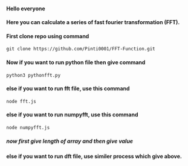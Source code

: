 #### Hello everyone 
#### Here you can calculate a series of fast fourier transformation (FFT).
#### First clone repo using command
`git clone https://github.com/Pinti0001/FFT-Function.git`

#### Now if you want to run python file then give command
`python3 pythonfft.py`

#### else if you want to run fft file, use this command
`node fft.js`
 #### else if you want to run numpyfft, use this command
 `node numpyfft.js`
 ##### now first give length of array and then give value 
 
 #### else if you want to run dft file, use similer process which give above.
